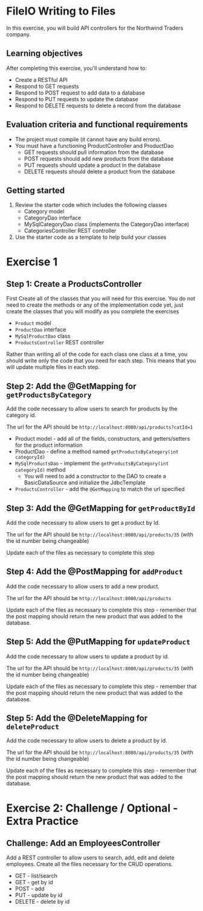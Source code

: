 # FileIO Writing to Files

In this exercise, you will build API controllers for the Northwind Traders company.

## Learning objectives

After completing this exercise, you'll understand how to:

* Create a RESTful API
* Respond to GET requests
* Respond to POST request to add data to a database
* Respond to PUT requests to update the database
* Respond to DELETE requests to delete a record from the database

## Evaluation criteria and functional requirements

* The project must compile (it cannot have any build errors).
* You must have a functioning ProductController and ProductDao
  * GET requests should pull information from the database
  * POST requests should add new products from the database
  * PUT requests should update a product in the database
  * DELETE requests should delete a product from the database

## Getting started

1. Review the starter code which includes the following classes
   * Category model
   * CategoryDao interface
   * MySqlCategoryDao class (implements the CategoryDao interface)
   * CategoriesController REST controller
2. Use the starter code as a template to help build your classes


# Exercise 1

## Step 1: Create a ProductsController

First Create all of the classes that you will need for this exercise. You do not need to 
create the methods or any of the implementation code yet, just create
the classes that you will modify as you complete the exercises

* `Product` model
* `ProductDao` interface
* `MySqlProductDao` class
* `ProductsController` REST controller

Rather than writing all of the code for each class one class at a time, you should
write only the code that you need for each step. This means that you
will update multiple files in each step.

## Step 2: Add the @GetMapping for `getProductsByCategory`

Add the code necessary to allow users to search for products by the category id.

The url for the API should be `http://localhost:8080/api/products?catId=1`

* Product model - add all of the fields, constructors, and getters/setters for the product information
* ProductDao - define a method named `getProductsByCategory(int categoryId)`
* `MySqlProductsDao` - implement the `getProductsByCategory(int categoryId)` method
  * You will need to add a constructor to the DAO to create a BasicDataSource and initialize the JdbcTemplate
* `ProductsController` - add the `@GetMapping` to match the url specified

## Step 3: Add the @GetMapping for `getProductById`

Add the code necessary to allow users to get a product by Id.

The url for the API should be `http://localhost:8080/api/products/35` (with the id number being changeable)

Update each of the files as necessary to complete this step

## Step 4: Add the @PostMapping for `addProduct`

Add the code necessary to allow users to add a new product.

The url for the API should be `http://localhost:8080/api/products` 

Update each of the files as necessary to complete this step - remember that 
the post mapping should return the new product that was added to the database.

## Step 5: Add the @PutMapping for `updateProduct`

Add the code necessary to allow users to update a product by id.

The url for the API should be `http://localhost:8080/api/products/35` (with the id number being changeable)

Update each of the files as necessary to complete this step - remember that
the post mapping should return the new product that was added to the database.

## Step 5: Add the @DeleteMapping for `deleteProduct`

Add the code necessary to allow users to delete a product by id.

The url for the API should be `http://localhost:8080/api/products/35` (with the id number being changeable)

Update each of the files as necessary to complete this step - remember that
the post mapping should return the new product that was added to the database.


# Exercise 2: Challenge / Optional - Extra Practice

## Challenge: Add an EmployeesController

Add a REST controller to allow users to search, add, edit and delete employees. Create all the files
necessary for the CRUD operations.

* GET - list/search
* GET - get by id
* POST - add
* PUT - update by id
* DELETE - delete by id




